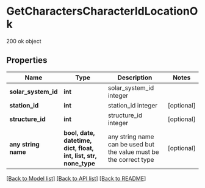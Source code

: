 # GetCharactersCharacterIdLocationOk

200 ok object

## Properties
Name | Type | Description | Notes
------------ | ------------- | ------------- | -------------
**solar_system_id** | **int** | solar_system_id integer | 
**station_id** | **int** | station_id integer | [optional] 
**structure_id** | **int** | structure_id integer | [optional] 
**any string name** | **bool, date, datetime, dict, float, int, list, str, none_type** | any string name can be used but the value must be the correct type | [optional]

[[Back to Model list]](../README.md#documentation-for-models) [[Back to API list]](../README.md#documentation-for-api-endpoints) [[Back to README]](../README.md)


